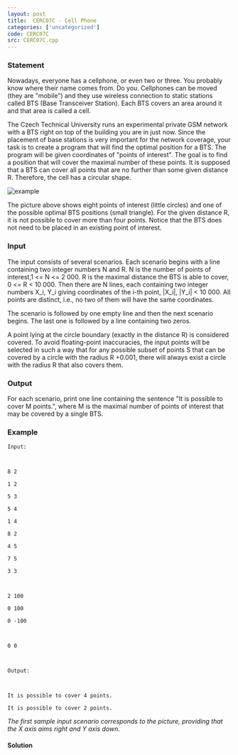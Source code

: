 ```yaml
---
layout: post
title:  CERC07C - Cell Phone
categories: ['uncategorized']
code: CERC07C
src: CERC07C.cpp
---
```


### **Statement**

Nowadays, everyone has a cellphone, or even two or three. You probably know
where their name comes from. Do you. Cellphones can be moved (they are
"mobile") and they use wireless connection to static stations called BTS (Base
Transceiver Station). Each BTS covers an area around it and that area is
called a cell.

The Czech Technical University runs an experimental private GSM network with a
BTS right on top of the building you are in just now. Since the placement of
base stations is very important for the network coverage, your task is to
create a program that will find the optimal position for a BTS. The program
will be given coordinates of "points of interest". The goal is to find a
position that will cover the maximal number of these points. It is supposed
that a BTS can cover all points that are no further than some given distance
R. Therefore, the cell has a circular shape.

![example](/content/carl:cerc07c.jpg)

The picture above shows eight points of interest (little circles) and one of
the possible optimal BTS positions (small triangle). For the given distance R,
it is not possible to cover more than four points. Notice that the BTS does
not need to be placed in an existing point of interest.

### Input

The input consists of several scenarios. Each scenario begins with a line
containing two integer numbers N and R. N is the number of points of
interest,1 <= N <= 2 000. R is the maximal distance the BTS is able to cover,
0 <= R < 10 000. Then there are N lines, each containing two integer numbers
X_i, Y_i giving coordinates of the i-th point, |X_i|, |Y_i| < 10 000. All
points are distinct, i.e., no two of them will have the same coordinates.

The scenario is followed by one empty line and then the next scenario begins.
The last one is followed by a line containing two zeros.

A point lying at the circle boundary (exactly in the distance R) is considered
covered. To avoid floating-point inaccuracies, the input points will be
selected in such a way that for any possible subset of points S that can be
covered by a circle with the radius R +0.001, there will always exist a circle
with the radius R that also covers them.

### Output

For each scenario, print one line containing the sentence "It is possible to
cover M points.", where M is the maximal number of points of interest that may
be covered by a single BTS.

### Example

    
    
    Input:
    
    8 2
    1 2
    5 3
    5 4
    1 4
    8 2
    4 5
    7 5
    3 3
    
    2 100
    0 100
    0 -100
    
    0 0
    
    Output:
    
    It is possible to cover 4 points.
    It is possible to cover 2 points.
    

_The first sample input scenario corresponds to the picture, providing that
the X axis aims right and Y axis down._



#### **Solution**



